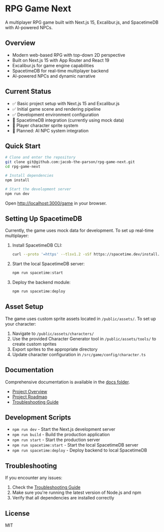 # RPG Game Next

A multiplayer RPG game built with Next.js 15, Excalibur.js, and SpacetimeDB with AI-powered NPCs.

## Overview

- Modern web-based RPG with top-down 2D perspective
- Built on Next.js 15 with App Router and React 19
- Excalibur.js for game engine capabilities
- SpacetimeDB for real-time multiplayer backend
- AI-powered NPCs and dynamic narrative

## Current Status

- ✅ Basic project setup with Next.js 15 and Excalibur.js
- ✅ Initial game scene and rendering pipeline
- ✅ Development environment configuration
- 🚧 SpacetimeDB integration (currently using mock data)
- 🚧 Player character sprite system
- 📝 Planned: AI NPC system integration

## Quick Start

```bash
# Clone and enter the repository
git clone git@github.com:jacob-the-parson/rpg-game-next.git
cd rpg-game-next

# Install dependencies
npm install

# Start the development server
npm run dev
```

Open [http://localhost:3000/game](http://localhost:3000/game) in your browser.

## Setting Up SpacetimeDB

Currently, the game uses mock data for development. To set up real-time multiplayer:

1. Install SpacetimeDB CLI:
   ```bash
   curl --proto '=https' --tlsv1.2 -sSf https://spacetime.dev/install.sh | sh
   ```

2. Start the local SpacetimeDB server:
   ```bash
   npm run spacetime:start
   ```

3. Deploy the backend module:
   ```bash
   npm run spacetime:deploy
   ```

## Asset Setup

The game uses custom sprite assets located in `/public/assets/`. To set up your character:

1. Navigate to `/public/assets/characters/`
2. Use the provided Character Generator tool in `/public/assets/tools/` to create custom sprites
3. Export sprites to the appropriate directory
4. Update character configuration in `/src/game/config/character.ts`

## Documentation

Comprehensive documentation is available in the [docs folder](./docs).

- [Project Overview](./docs/README.md)
- [Project Roadmap](./docs/project-roadmap.md)
- [Troubleshooting Guide](./docs/troubleshooting/README.md)

## Development Scripts

- `npm run dev` - Start the Next.js development server
- `npm run build` - Build the production application
- `npm run start` - Start the production server
- `npm run spacetime:start` - Start the local SpacetimeDB server
- `npm run spacetime:deploy` - Deploy backend to local SpacetimeDB

## Troubleshooting

If you encounter any issues:

1. Check the [Troubleshooting Guide](./docs/troubleshooting/README.md)
2. Make sure you're running the latest version of Node.js and npm
3. Verify that all dependencies are installed correctly

## License

MIT 